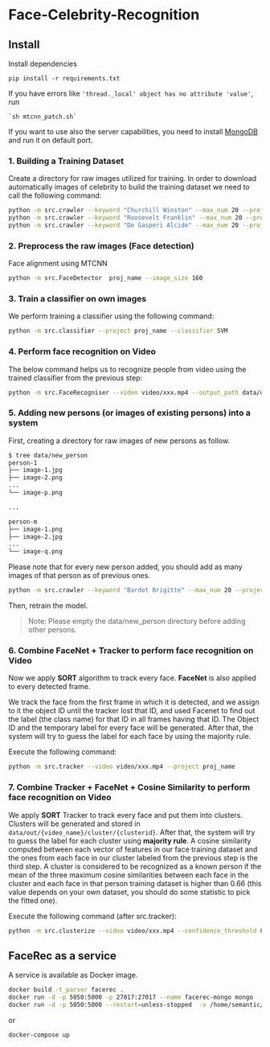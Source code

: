 Face-Celebrity-Recognition
==========================

## Install

Install dependencies

    pip install -r requirements.txt
    
If you have errors like `'thread._local' object has no attribute 'value'`, run

    `sh mtcnn_patch.sh`
    
If you want to use also the server capabilities, you need to install [MongoDB](mongodb.com) and run it on default port.

### 1. Building a Training Dataset
Create a directory for raw images utilized for training. In order to download automatically images of celebrity to build the training dataset we need to call the following command:
```sh
python -m src.crawler --keyword "Churchill Winston" --max_num 20 --project proj_name
python -m src.crawler --keyword "Roosevelt Franklin" --max_num 20 --project proj_name
python -m src.crawler --keyword "De Gasperi Alcide" --max_num 20 --project proj_name
```


 
### 2. Preprocess the raw images (Face detection)
Face alignment using MTCNN
```sh
python -m src.FaceDetector  proj_name --image_size 160
```
### 3. Train a classifier on own images
We perform training a classifier using the following command:
```sh
python -m src.classifier --project proj_name --classifier SVM
```
### 4. Perform face recognition on Video
The below command helps us to recognize people from video using the trained classifier from the previous step:
```sh
python -m src.FaceRecogniser --video video/xxx.mp4 --output_path data/output.txt --project proj_name --video_speedup 1 --folder_containing_frame data/output
```
### 5. Adding new persons (or images of existing persons) into a system
First, creating a directory for raw images of new persons as follow. 
```sh
$ tree data/new_person
person-1
├── image-1.jpg
├── image-2.png
...
└── image-p.png

...

person-m
├── image-1.png
├── image-2.jpg
...
└── image-q.png
```

Please note that for every new person added, you should add as many images of that person as of previous ones.

```sh
python -m src.crawler --keyword "Bardot Brigitte" --max_num 20 --project proj_name
```

Then, retrain the model.

> Note: Please empty the data/new_person directory before adding other persons.

### 6. Combine FaceNet + Tracker to perform face recognition on Video

Now we apply **SORT** algorithm to track every face.
**FaceNet** is also applied to every detected frame. 

We track the face from the first frame in which it is detected, and we assign to it the object ID until the tracker lost that ID, and used Facenet to find out the label (the class name) for that ID in all frames having that ID. The Object ID and the temporary label for every face will be generated. After that, the system will try to guess the label for each face by using the majority rule.


Execute the following command:
```sh
python -m src.tracker --video video/xxx.mp4 --project proj_name 
```

         
### 7. Combine Tracker + FaceNet + Cosine Similarity to perform face recognition on Video
We apply **SORT** Tracker to track every face and put them into clusters. Clusters will be generated and stored in `data/out/{video_name}/cluster/{clusterid}`. After that, the system will try to guess the label for each cluster using **majority rule**. A cosine similarity computed between each vector of features in our face training dataset and the ones from each face in our cluster labeled from the previous step is the third step. A cluster is considered to be recognized as a known person if the mean of the three maximum cosine similarities between each face in the cluster and each face in that person training dataset is higher than 0.66 (this value depends on your own dataset, you should do some statistic to pick the fitted one).

Execute the following command (after src.tracker):
```sh
python -m src.clusterize --video video/xxx.mp4 --confidence_threshold 0.7 --dominant_ratio 0.8 --merge_cluster
```

## FaceRec as a service

A service is available as Docker image.

```sh
docker build -t_parser facerec .
docker run -d -p 5050:5000 -p 27017:27017 --name facerec-mongo mongo
docker run -d -p 5050:5000 --restart=unless-stopped  -v /home/semantic/Repositories/Face-Celebrity-Recognition/video:/app/video -v /home/semantic/Repositories/Face-Celebrity-Recognition/data:/app/data -v /home/semantic/Repositories/Face-Celebrity-Recognition/config:/app/config --name facerec1 facerec
```

or 

```
docker-compose up
```


